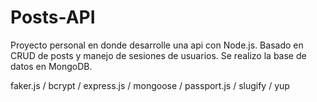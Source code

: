 # Posts-API

Proyecto personal en donde desarrolle una api con Node.js.
Basado en CRUD de posts y manejo de sesiones de usuarios. Se realizo la base de datos en MongoDB.


faker.js / bcrypt / express.js / mongoose / passport.js / slugify / yup
